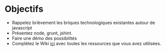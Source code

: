 Objectifs
=========

- Rappelez brièvement les briques technologiques existantes autour de javascript
- Présentez node, grunt, jshint. 
- Faire une démo des possibilités
- Complètez le Wiki  [ici](https://github.com/ISTICUniversityOfRennes1/TAACours6WebEngineering/wiki/_pages) avec toutes les ressources que vous avez utilisées. 


